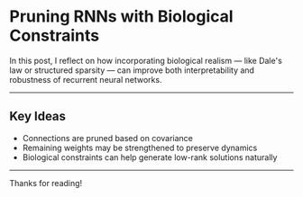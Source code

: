 # Pruning RNNs with Biological Constraints

In this post, I reflect on how incorporating biological realism — like Dale's law or structured sparsity — can improve both interpretability and robustness of recurrent neural networks.

---

## Key Ideas

- Connections are pruned based on covariance
- Remaining weights may be strengthened to preserve dynamics
- Biological constraints can help generate low-rank solutions naturally

---

Thanks for reading!

